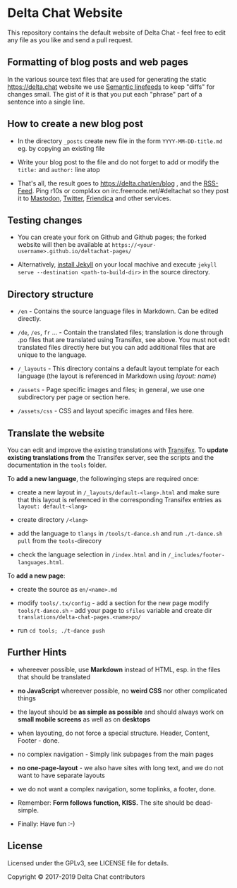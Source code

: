 Delta Chat Website
================================================================================

This repository contains the default website of Delta Chat -
feel free to edit any file as you like and send a pull request.

Formatting of blog posts and web pages
--------------------------------------

In the various source text files that are used 
for generating the static https://delta.chat website 
we use [Semantic linefeeds](http://rhodesmill.org/brandon/2012/one-sentence-per-line/)
to keep "diffs" for changes small.  The gist of it is
that you put each "phrase" part of a sentence into a single line.


How to create a new blog post
--------------------------------------------------------------------------------

- In the directory `_posts` create new file in the form `YYYY-MM-DD-title.md` 
  eg. by copying an existing file

- Write your blog post to the file and do not forget 
  to add or modify the `title:` and `author:` line atop

- That's all, the result goes to https://delta.chat/en/blog , and the
  [RSS-Feed](https://delta.chat/feed.xml). Ping r10s or compl4xx on
  irc.freenode.net/#deltachat so they post it to
  [Mastodon](https://chaos.social/@delta),
  [Twitter](https://twitter.com/delta_chat),
  [Friendica](https://ennibook.de/profile/delta_chat) and other services.


Testing changes
--------------------------------------------------------------------------------

- You can create your fork on Github and Github pages; 
  the forked website will then be available at 
  `https://<your-username>.github.io/deltachat-pages/`

- Alternatively, [install Jekyll](https://jekyllrb.com/docs/installation/) 
  on your local machive 
  and execute `jekyll serve --destination <path-to-build-dir>` 
  in the source directory.


Directory structure
--------------------------------------------------------------------------------

- `/en` - Contains the source language files in Markdown. Can be edited directly.

- `/de`, `/es`, `fr` ... - Contain the translated files; 
  translation is done through .po files that are translated using Transifex, see above. 
  You must not edit translated files directly here 
  but you can add additional files that are unique to the language.

- `/_layouts` - This directory contains a default layout template 
  for each language (the layout is referenced in Markdown using _layout: name_)

- `/assets` - Page specific images and files; 
  in general, we use one subdirectory per page or section here.

- `/assets/css` - CSS and layout specific images and files here.


Translate the website
--------------------------------------------------------------------------------

You can edit and improve the existing translations 
with [Transifex](https://www.transifex.com/delta-chat/delta-chat-pages/). 
To **update existing translations from** the Transifex server, 
see the scripts and the documentation in the `tools` folder.

To **add a new language**, the followinging steps are required once:

- create a new layout in `/_layouts/default-<lang>.html` 
  and make sure that this layout is referenced in the 
  corresponding Transifex entries as `layout: default-<lang>`

- create directory `/<lang>`

- add the language to `tlangs` in `/tools/t-dance.sh` 
  and run `./t-dance.sh pull` from the `tools`-direcory

- check the language selection in `/index.html` 
  and in `/_includes/footer-languages.html`.

To **add a new page**:

- create the source as `en/<name>.md`

- modify `tools/.tx/config` - add a section for the new page
  modify `tools/t-dance.sh` - add your page to `sfiles` variable
  and create dir `translations/delta-chat-pages.<name>po/`

- run `cd tools; ./t-dance push`


Further Hints
--------------------------------------------------------------------------------

- whereever possible, use **Markdown** instead of HTML, 
  esp. in the files that should be translated

- **no JavaScript** whereever possible, 
  no **weird CSS** nor other complicated things

- the layout should be **as simple as possible** 
  and should always work on **small mobile screens** as well as on **desktops**

- when layouting, do not force a special structure.  Header, Content, Footer - done.

- no complex navigation - Simply link subpages from the main pages

- **no one-page-layout** - we also have sites with long text, 
  and we do not want to have separate layouts

- we do not want a complex navigation, some toplinks, a footer, done.

- Remember: **Form follows function, KISS.** The site should be dead-simple.

- Finally: Have fun :-)


License
--------------------------------------------------------------------------------

Licensed under the GPLv3, see LICENSE file for details.

Copyright © 2017-2019 Delta Chat contributors
